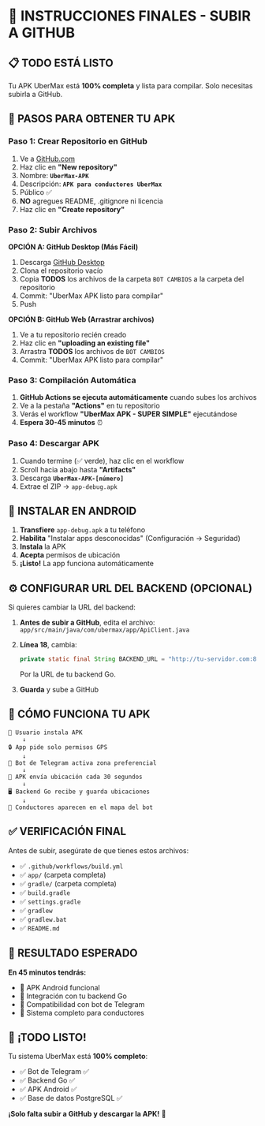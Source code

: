 # 🚀 INSTRUCCIONES FINALES - SUBIR A GITHUB

## 📋 **TODO ESTÁ LISTO**

Tu APK UberMax está **100% completa** y lista para compilar. Solo necesitas subirla a GitHub.

## 🎯 **PASOS PARA OBTENER TU APK**

### **Paso 1: Crear Repositorio en GitHub**
1. Ve a [GitHub.com](https://github.com)
2. Haz clic en **"New repository"**
3. Nombre: **`UberMax-APK`**
4. Descripción: **`APK para conductores UberMax`**
5. Público ✅
6. **NO** agregues README, .gitignore ni licencia
7. Haz clic en **"Create repository"**

### **Paso 2: Subir Archivos**

**OPCIÓN A: GitHub Desktop (Más Fácil)**
1. Descarga [GitHub Desktop](https://desktop.github.com/)
2. Clona el repositorio vacío
3. Copia **TODOS** los archivos de la carpeta `BOT CAMBIOS` a la carpeta del repositorio
4. Commit: "UberMax APK listo para compilar"
5. Push

**OPCIÓN B: GitHub Web (Arrastrar archivos)**
1. Ve a tu repositorio recién creado
2. Haz clic en **"uploading an existing file"**
3. Arrastra **TODOS** los archivos de `BOT CAMBIOS`
4. Commit: "UberMax APK listo para compilar"

### **Paso 3: Compilación Automática**
1. **GitHub Actions se ejecuta automáticamente** cuando subes los archivos
2. Ve a la pestaña **"Actions"** en tu repositorio
3. Verás el workflow **"UberMax APK - SUPER SIMPLE"** ejecutándose
4. **Espera 30-45 minutos** ⏰

### **Paso 4: Descargar APK**
1. Cuando termine (✅ verde), haz clic en el workflow
2. Scroll hacia abajo hasta **"Artifacts"**
3. Descarga **`UberMax-APK-[número]`**
4. Extrae el ZIP → `app-debug.apk`

## 📱 **INSTALAR EN ANDROID**

1. **Transfiere** `app-debug.apk` a tu teléfono
2. **Habilita** "Instalar apps desconocidas" (Configuración → Seguridad)
3. **Instala** la APK
4. **Acepta** permisos de ubicación
5. **¡Listo!** La app funciona automáticamente

## ⚙️ **CONFIGURAR URL DEL BACKEND (OPCIONAL)**

Si quieres cambiar la URL del backend:

1. **Antes de subir a GitHub**, edita el archivo:
   `app/src/main/java/com/ubermax/app/ApiClient.java`

2. **Línea 18**, cambia:
   ```java
   private static final String BACKEND_URL = "http://tu-servidor.com:8080";
   ```
   Por la URL de tu backend Go.

3. **Guarda** y sube a GitHub

## 🔄 **CÓMO FUNCIONA TU APK**

```
📱 Usuario instala APK
    ↓
🔒 App pide solo permisos GPS
    ↓
🤖 Bot de Telegram activa zona preferencial
    ↓
📍 APK envía ubicación cada 30 segundos
    ↓
🖥️ Backend Go recibe y guarda ubicaciones
    ↓
🚗 Conductores aparecen en el mapa del bot
```

## ✅ **VERIFICACIÓN FINAL**

Antes de subir, asegúrate de que tienes estos archivos:
- ✅ `.github/workflows/build.yml`
- ✅ `app/` (carpeta completa)
- ✅ `gradle/` (carpeta completa)
- ✅ `build.gradle`
- ✅ `settings.gradle`
- ✅ `gradlew`
- ✅ `gradlew.bat`
- ✅ `README.md`

## 🎯 **RESULTADO ESPERADO**

**En 45 minutos tendrás:**
- 📱 APK Android funcional
- 🔗 Integración con tu backend Go
- 🤖 Compatibilidad con bot de Telegram
- 🚗 Sistema completo para conductores

## 🚀 **¡TODO LISTO!**

Tu sistema UberMax está **100% completo**:
- ✅ Bot de Telegram ✅
- ✅ Backend Go ✅
- ✅ APK Android ✅
- ✅ Base de datos PostgreSQL ✅

**¡Solo falta subir a GitHub y descargar la APK!** 🎯 